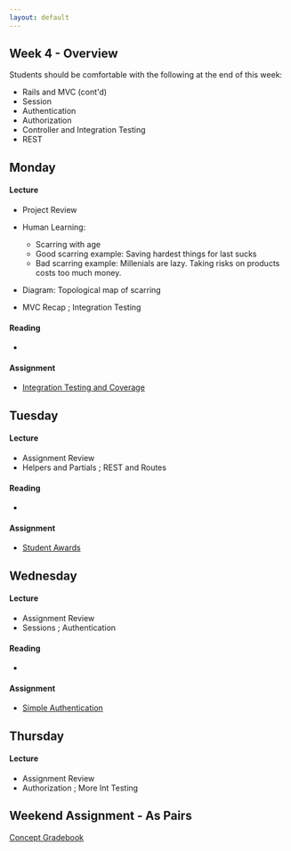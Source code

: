 ```yaml
---
layout: default
---
```


## Week 4 - Overview

Students should be comfortable with the following at the end of this week:

* Rails and MVC (cont'd)
* Session
* Authentication
* Authorization
* Controller and Integration Testing
* REST

## Monday

#### Lecture

* Project Review
* Human Learning:
  * Scarring with age
  * Good scarring example: Saving hardest things for last sucks
  * Bad scarring example: Millenials are lazy.  Taking risks on products costs too much money.
* Diagram: Topological map of scarring

* MVC Recap ; Integration Testing

#### Reading

*

#### Assignment

* [Integration Testing and Coverage](https://github.com/masonfmatthews/rails_assignments/tree/master/assignments/integration_testing_and_coverage)

## Tuesday

#### Lecture

* Assignment Review
* Helpers and Partials ; REST and Routes

#### Reading

*

#### Assignment

* [Student Awards](https://github.com/masonfmatthews/rails_assignments/tree/master/assignments/student_awards)

## Wednesday

#### Lecture

* Assignment Review
* Sessions ; Authentication

#### Reading

*

#### Assignment

* [Simple Authentication](https://github.com/masonfmatthews/rails_assignments/tree/master/assignments/simple_authentication)

## Thursday

#### Lecture

* Assignment Review
* Authorization ; More Int Testing

## Weekend Assignment - As Pairs

[Concept Gradebook](https://github.com/masonfmatthews/rails_assignments/tree/master/projects/concept_gradebook)

